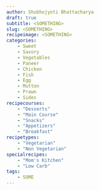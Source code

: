 ```yaml
---
author: Shubhojyoti Bhattacharya
draft: true
subtitle: <SOMETHING>
slug: <SOMETHING>
recipeimage: <SOMETHING>
categories:
    - Sweet
    - Savory
    - Vegetables
    - Paneer
    - Chicken
    - Fish
    - Egg
    - Mutton
    - Prawn
    - Sides
recipecourses:
    - "Desserts"
    - "Main Course"
    - "Snacks"
    - "Appetizers"
    - "Breakfast"
recipetypes:
    - "Vegetarian"
    - "Non Vegetarian"
specialrecipes:
    - "Mom's Kitchen"
    - "Low Carb"
tags:
    - SOME
---
```

